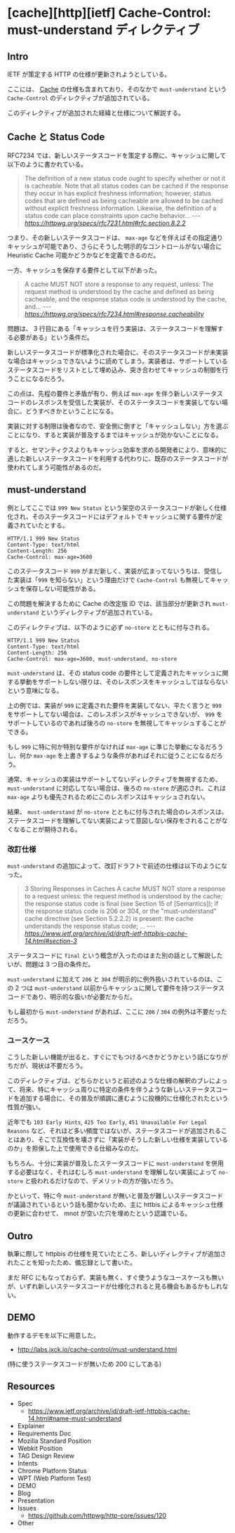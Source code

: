 # [cache][http][ietf] Cache-Control: must-understand ディレクティブ


## Intro

IETF が策定する HTTP の仕様が更新されようとしている。

ここには、 [Cache](https://www.ietf.org/archive/id/draft-ietf-httpbis-cache-14.html) の仕様も含まれており、そのなかで `must-understand` という `Cache-Control` のディレクティブが追加されている。

このディレクティブが追加された経緯と仕様について解説する。


## Cache と Status Code

RFC7234 では、新しいステータスコードを策定する際に、キャッシュに関して以下のように書かれている。

> The definition of a new status code ought to specify whether or not it is cacheable.
> Note that all status codes can be cached if the response they occur in has explicit freshness information;
> however, status codes that are defined as being cacheable are allowed to be cached
> without explicit freshness information.
> Likewise, the definition of a status code can place constraints upon cache behavior...
> <cite>--- <https://httpwg.org/specs/rfc7231.html#rfc.section.8.2.2></cite>

つまり、その新しいステータスコードは、 `max-age` などを伴えばその指定通りキャッシュが可能であり、さらにそうした明示的なコントロールがない場合に Heuristic Cache 可能かどうかなどを定義できるのだ。

一方、キャッシュを保存する要件として以下があった。

> A cache MUST NOT store a response to any request, unless:
> The request method is understood by the cache and defined as being cacheable, and
> the response status code is understood by the cache, and...
> <cite>--- <https://httpwg.org/specs/rfc7234.html#response.cacheability></cite>

問題は、 3 行目にある「キャッシュを行う実装は、ステータスコードを理解する必要がある」という条件だ。

新しいステータスコードが標準化された場合に、そのステータスコードが未実装な場合はキャッシュできないように読めてしまう。実装者は、サポートしているステータスコードをリストとして埋め込み、突き合わせてキャッシュの制御を行うことになるだろう。

この点は、先程の要件と矛盾が有り、例えば `max-age` を伴う新しいステータスコードのレスポンスを受信した実装が、そのステータスコードを実装してない場合に、どうすべきかということになる。

実装に対する制限は後者なので、安全側に倒すと「キャッシュしない」方を選ぶことになり、すると実装が普及するまではキャッシュが効かないことになる。

すると、セマンティクスよりもキャッシュ効率を求める開発者により、意味的に適した新しいステータスコードを利用する代わりに、既存のステータスコードが使われてしまう可能性があるのだ。


## must-understand

例としてここでは `999 New Status` という架空のステータスコードが新しく仕様化され、そのステータスコードにはデフォルトでキャッシュに関する要件が定義されていたとする。


```http
HTTP/1.1 999 New Status
Content-Type: text/html
Content-Length: 256
Cache-Control: max-age=3600
```

このステータスコード `999` がまだ新しく、実装が広まってないうちは、受信した実装は「`999` を知らない」という理由だけで `Cache-Control` も無視してキャッシュを保存しない可能性がある。

この問題を解決するために Cache の改定版 ID では、該当部分が更新され `must-understand` というディレクティブが追加されている。

このディレクティブは、以下のように必ず `no-store` とともに付与される。


```http
HTTP/1.1 999 New Status
Content-Type: text/html
Content-Length: 256
Cache-Control: max-age=3600, must-understand, no-store
```

`must-understand` は、その status code の要件として定義されたキャッシュに関する挙動をサポートしない限りは、そのレスポンスをキャッシュしてはならないという意味になる。

上の例では、実装が `999` に定義された要件を実装してない、平たく言うと `999` をサポートしてない場合は、このレスポンスがキャッシュできないが、 `999` をサポートしているのであれば後ろの `no-store` を無視してキャッシュすることができる。

もし `999` に特に何か特別な要件がなければ `max-age` に準じた挙動になるだろうし、何か `max-age` を上書きするような条件があればそれに従うことになるだろう。

通常、キャッシュの実装はサポートしてないディレクティブを無視するため、 `must-understand` に対応してない場合は、後ろの `no-store` が適応され、これは `max-age` よりも優先されるためにこのレスポンスはキャッシュされない。

結果、 `must-understand` が `no-store` とともに付与された場合のレスポンスは、ステータスコードを理解してない実装によって意図しない保存をされることがなくなることが期待される。


### 改訂仕様

`must-understand` の追加によって、改訂ドラフトで前述の仕様は以下のようになった。

> 3 Storing Responses in Caches
> A cache MUST NOT store a response to a request unless:
> the request method is understood by the cache;
> the response status code is final (see Section 15 of [Semantics]);
> if the response status code is 206 or 304, or the "must-understand" cache directive (see Section 5.2.2.2) is present: the cache understands the response status code;
>   ...
> --- <cite><https://www.ietf.org/archive/id/draft-ietf-httpbis-cache-14.html#section-3></cite>

ステータスコードに `final` という概念が入ったのはまた別の話として解説したいが、問題は 3 つ目の条件だ。

`must-understand` に加えて `206` と `304` が明示的に例外扱いされているのは、この 2 つは `must-understand` 以前からキャッシュに関して要件を持つステータスコードであり、明示的な扱いが必要だからだ。

もし最初から `must-understand` があれば、ここに `206` / `304` の例外は不要だっただろう。


### ユースケース

こうした新しい機能が出ると、すぐにでもつけるべきかどうかという話になりがちだが、現状は不要だろう。

このディレクティブは、どちらかというと前述のような仕様の解釈のブレによって、将来、特にキャッシュ周りに特定の条件を伴うような新しいステータスコードを追加する場合に、その普及が順調に進むように投機的に仕様化されたという性質が強い。

近年でも `103 Early Hints`, `425 Too Early`, `451 Unavailable For Legal Reasons` など、それほど多い頻度ではないが、ステータスコードが追加されることはあり、そこで互換性を壊さずに「実装がそうした新しい仕様を実装しているのか」を担保した上で使用できる仕組みなのだ。

もちろん、十分に実装が普及したステータスコードに `must-understand` を併用する必要はなく、それはむしろ `must-understand` を理解しない実装によって `no-store` と扱われるだけなので、デメリットの方が強いだろう。

かといって、特に今 `must-understand` が無いと普及が難しいステータスコードが議論されているという話も聞かないため、主に httbis によるキャッシュ仕様の更新に合わせて、 mnot が空いた穴を埋めたという認識でいる。


## Outro

執筆に際して httpbis の仕様を見ていたところ、新しいディレクティブが追加されたことを知ったため、備忘録として書いた。

まだ RFC にもなっておらず、実装も無く、すぐ使うようなユースケースも無いが、いずれ新しいステータスコードが仕様化されると見る機会もあるかもしれない。


## DEMO

動作するデモを以下に用意した。

- <http://labs.jxck.io/cache-control/must-understand.html>

(特に使うステータスコードが無いため 200 にしてある)


## Resources

- Spec
  - <https://www.ietf.org/archive/id/draft-ietf-httpbis-cache-14.html#name-must-understand>
- Explainer
- Requirements Doc
- Mozilla Standard Position
- Webkit Position
- TAG Design Review
- Intents
- Chrome Platform Status
- WPT (Web Platform Test)
- DEMO
- Blog
- Presentation
- Issues
  - <https://github.com/httpwg/http-core/issues/120>
- Other
